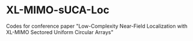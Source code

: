 # XL-MIMO-sUCA-Loc
Codes for conference paper "Low-Complexity Near-Field Localization with XL-MIMO Sectored Uniform Circular Arrays"
